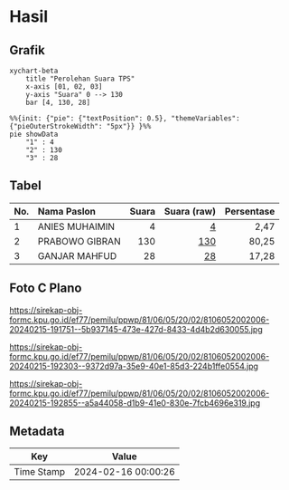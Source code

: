# Hasil

## Grafik

```mermaid
xychart-beta
    title "Perolehan Suara TPS"
    x-axis [01, 02, 03]
    y-axis "Suara" 0 --> 130
    bar [4, 130, 28]
```

```mermaid
%%{init: {"pie": {"textPosition": 0.5}, "themeVariables": {"pieOuterStrokeWidth": "5px"}} }%%
pie showData
    "1" : 4
    "2" : 130
    "3" : 28
```

## Tabel

| No. | Nama Paslon    | Suara | Suara (raw) | Persentase |
|:--- |:-------------- | -----:| -----------:| ----------:|
| 1   | ANIES MUHAIMIN | 4     | [4][p-1]    | 2,47       |
| 2   | PRABOWO GIBRAN | 130   | [130][p-2]  | 80,25      |
| 3   | GANJAR MAHFUD  | 28    | [28][p-3]   | 17,28      |


[p-1]: https://github.com/gigit-pemilu/pemilu-2024-81-maluku/blob/main/pilpres/hitung-suara/sub/81-maluku/sub/06-seram-bagian-barat/sub/05-amalatu/sub/2002-rumahkay/sub/006-tps/sub/paslon-1.txt
[p-2]: https://github.com/gigit-pemilu/pemilu-2024-81-maluku/blob/main/pilpres/hitung-suara/sub/81-maluku/sub/06-seram-bagian-barat/sub/05-amalatu/sub/2002-rumahkay/sub/006-tps/sub/paslon-2.txt
[p-3]: https://github.com/gigit-pemilu/pemilu-2024-81-maluku/blob/main/pilpres/hitung-suara/sub/81-maluku/sub/06-seram-bagian-barat/sub/05-amalatu/sub/2002-rumahkay/sub/006-tps/sub/paslon-3.txt

## Foto C Plano

https://sirekap-obj-formc.kpu.go.id/ef77/pemilu/ppwp/81/06/05/20/02/8106052002006-20240215-191751--5b937145-473e-427d-8433-4d4b2d630055.jpg

https://sirekap-obj-formc.kpu.go.id/ef77/pemilu/ppwp/81/06/05/20/02/8106052002006-20240215-192303--9372d97a-35e9-40e1-85d3-224b1ffe0554.jpg

https://sirekap-obj-formc.kpu.go.id/ef77/pemilu/ppwp/81/06/05/20/02/8106052002006-20240215-192855--a5a44058-d1b9-41e0-830e-7fcb4696e319.jpg


## Metadata

| Key        | Value               |
| ---------- | ------------------- |
| Time Stamp | 2024-02-16 00:00:26 |



